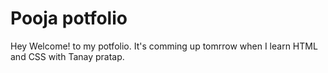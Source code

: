 # Pooja potfolio 
 
  Hey Welcome! to my potfolio. It's comming up tomrrow when I learn HTML
  and CSS with Tanay pratap.